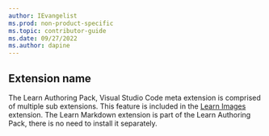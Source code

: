 ```yaml
---
author: IEvangelist
ms.prod: non-product-specific
ms.topic: contributor-guide
ms.date: 09/27/2022
ms.author: dapine
---
```


## Extension name

The Learn Authoring Pack, Visual Studio Code meta extension is comprised of multiple sub extensions. This feature is included in the <a href="https://marketplace.visualstudio.com/items?itemName=docsmsft.docs-images" target="_blank">Learn Images</a> extension. The Learn Markdown extension is part of the Learn Authoring Pack, there is no need to install it separately.
